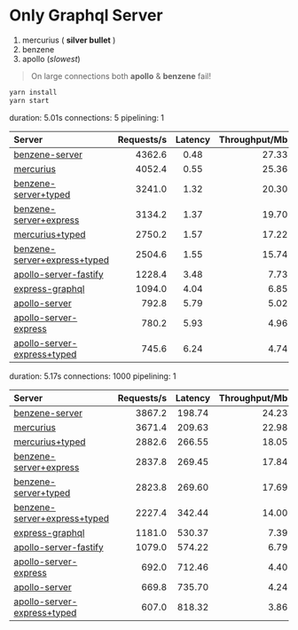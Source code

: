 # Only Graphql Server

1.  mercurius ( **silver bullet** )
2.  benzene
3.  apollo (_slowest_)

> On large connections both **apollo** & **benzene** fail!

```ts
yarn install
yarn start
```

duration: 5.01s
connections: 5
pipelining: 1

| Server                                                                                                                                    | Requests/s | Latency | Throughput/Mb |
| :---------------------------------------------------------------------------------------------------------------------------------------- | ---------: | :-----: | ------------: |
| [benzene-server](https://github.com/benawad/node-graphql-benchmarks/tree/master/benchmarks/benzene-server.js)                             |     4362.6 |  0.48   |         27.33 |
| [mercurius](https://github.com/benawad/node-graphql-benchmarks/tree/master/benchmarks/mercurius.js)                                       |     4052.4 |  0.55   |         25.36 |
| [benzene-server+typed](https://github.com/benawad/node-graphql-benchmarks/tree/master/benchmarks/benzene-server+typed.js)                 |     3241.0 |  1.32   |         20.30 |
| [benzene-server+express](https://github.com/benawad/node-graphql-benchmarks/tree/master/benchmarks/benzene-server+express.js)             |     3134.2 |  1.37   |         19.70 |
| [mercurius+typed](https://github.com/benawad/node-graphql-benchmarks/tree/master/benchmarks/mercurius+typed.js)                           |     2750.2 |  1.57   |         17.22 |
| [benzene-server+express+typed](https://github.com/benawad/node-graphql-benchmarks/tree/master/benchmarks/benzene-server+express+typed.js) |     2504.6 |  1.55   |         15.74 |
| [apollo-server-fastify](https://github.com/benawad/node-graphql-benchmarks/tree/master/benchmarks/apollo-server-fastify.js)               |     1228.4 |  3.48   |          7.73 |
| [express-graphql](https://github.com/benawad/node-graphql-benchmarks/tree/master/benchmarks/express-graphql.js)                           |     1094.0 |  4.04   |          6.85 |
| [apollo-server](https://github.com/benawad/node-graphql-benchmarks/tree/master/benchmarks/apollo-server.js)                               |      792.8 |  5.79   |          5.02 |
| [apollo-server-express](https://github.com/benawad/node-graphql-benchmarks/tree/master/benchmarks/apollo-server-express.js)               |      780.2 |  5.93   |          4.96 |
| [apollo-server-express+typed](https://github.com/benawad/node-graphql-benchmarks/tree/master/benchmarks/apollo-server-express+typed.js)   |      745.6 |  6.24   |          4.74 |

duration: 5.17s
connections: 1000
pipelining: 1

| Server                                                                                                                                    | Requests/s | Latency | Throughput/Mb |
| :---------------------------------------------------------------------------------------------------------------------------------------- | ---------: | :-----: | ------------: |
| [benzene-server](https://github.com/benawad/node-graphql-benchmarks/tree/master/benchmarks/benzene-server.js)                             |     3867.2 | 198.74  |         24.23 |
| [mercurius](https://github.com/benawad/node-graphql-benchmarks/tree/master/benchmarks/mercurius.js)                                       |     3671.4 | 209.63  |         22.98 |
| [mercurius+typed](https://github.com/benawad/node-graphql-benchmarks/tree/master/benchmarks/mercurius+typed.js)                           |     2882.6 | 266.55  |         18.05 |
| [benzene-server+express](https://github.com/benawad/node-graphql-benchmarks/tree/master/benchmarks/benzene-server+express.js)             |     2837.8 | 269.45  |         17.84 |
| [benzene-server+typed](https://github.com/benawad/node-graphql-benchmarks/tree/master/benchmarks/benzene-server+typed.js)                 |     2823.8 | 269.60  |         17.69 |
| [benzene-server+express+typed](https://github.com/benawad/node-graphql-benchmarks/tree/master/benchmarks/benzene-server+express+typed.js) |     2227.4 | 342.44  |         14.00 |
| [express-graphql](https://github.com/benawad/node-graphql-benchmarks/tree/master/benchmarks/express-graphql.js)                           |     1181.0 | 530.37  |          7.39 |
| [apollo-server-fastify](https://github.com/benawad/node-graphql-benchmarks/tree/master/benchmarks/apollo-server-fastify.js)               |     1079.0 | 574.22  |          6.79 |
| [apollo-server-express](https://github.com/benawad/node-graphql-benchmarks/tree/master/benchmarks/apollo-server-express.js)               |      692.0 | 712.46  |          4.40 |
| [apollo-server](https://github.com/benawad/node-graphql-benchmarks/tree/master/benchmarks/apollo-server.js)                               |      669.8 | 735.70  |          4.24 |
| [apollo-server-express+typed](https://github.com/benawad/node-graphql-benchmarks/tree/master/benchmarks/apollo-server-express+typed.js)   |      607.0 | 818.32  |          3.86 |
